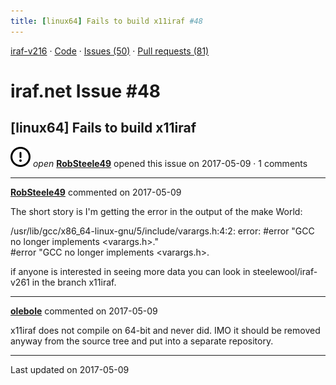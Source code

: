 ```yaml
---
title: [linux64] Fails to build x11iraf #48
---
```


[iraf-v216](/iraf-v216) · [Code](https://github.com/iraf-community/iraf/tree/iraf-v216) · [Issues (50)](/iraf-v216/issues) · [Pull requests (81)](/iraf-v216/issues/pulls)

# iraf.net Issue #48
## [linux64] Fails to build x11iraf
![open](issue-opened.svg) *open* **[RobSteele49](https://github.com/RobSteele49)** opened this issue on 2017-05-09 · 1 comments

- - - -

**[RobSteele49](https://github.com/RobSteele49)** commented on 2017-05-09

The short story is I'm getting the error in the output of the make World:  
  
/usr/lib/gcc/x86_64-linux-gnu/5/include/varargs.h:4:2: error: #error "GCC no longer implements <varargs.h>."  
 #error "GCC no longer implements <varargs.h>.  
  
if anyone is interested in seeing more data you can look in steelewool/iraf-v261 in the branch x11iraf.
- - - -

**[olebole](https://github.com/olebole)** commented on 2017-05-09

x11iraf does not compile on 64-bit and never did. IMO it should be removed anyway from the source tree and put into a separate repository.

- - - -

Last updated on 2017-05-09
